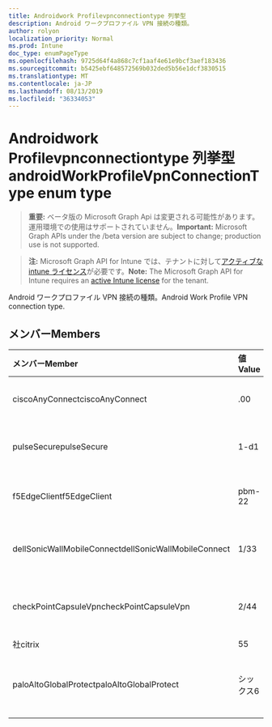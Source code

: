 ```yaml
---
title: Androidwork Profilevpnconnectiontype 列挙型
description: Android ワークプロファイル VPN 接続の種類。
author: rolyon
localization_priority: Normal
ms.prod: Intune
doc_type: enumPageType
ms.openlocfilehash: 9725d64f4a868c7cf1aaf4e61e9bcf3aef183436
ms.sourcegitcommit: b5425ebf648572569b032ded5b56e1dcf3830515
ms.translationtype: MT
ms.contentlocale: ja-JP
ms.lasthandoff: 08/13/2019
ms.locfileid: "36334053"
---
```

# <a name="androidworkprofilevpnconnectiontype-enum-type"></a><span data-ttu-id="df2a6-103">Androidwork Profilevpnconnectiontype 列挙型</span><span class="sxs-lookup"><span data-stu-id="df2a6-103">androidWorkProfileVpnConnectionType enum type</span></span>

> <span data-ttu-id="df2a6-104">**重要:** ベータ版の Microsoft Graph Api は変更される可能性があります。運用環境での使用はサポートされていません。</span><span class="sxs-lookup"><span data-stu-id="df2a6-104">**Important:** Microsoft Graph APIs under the /beta version are subject to change; production use is not supported.</span></span>

> <span data-ttu-id="df2a6-105">**注:** Microsoft Graph API for Intune では、テナントに対して[アクティブな intune ライセンス](https://go.microsoft.com/fwlink/?linkid=839381)が必要です。</span><span class="sxs-lookup"><span data-stu-id="df2a6-105">**Note:** The Microsoft Graph API for Intune requires an [active Intune license](https://go.microsoft.com/fwlink/?linkid=839381) for the tenant.</span></span>

<span data-ttu-id="df2a6-106">Android ワークプロファイル VPN 接続の種類。</span><span class="sxs-lookup"><span data-stu-id="df2a6-106">Android Work Profile VPN connection type.</span></span>

## <a name="members"></a><span data-ttu-id="df2a6-107">メンバー</span><span class="sxs-lookup"><span data-stu-id="df2a6-107">Members</span></span>
|<span data-ttu-id="df2a6-108">メンバー</span><span class="sxs-lookup"><span data-stu-id="df2a6-108">Member</span></span>|<span data-ttu-id="df2a6-109">値</span><span class="sxs-lookup"><span data-stu-id="df2a6-109">Value</span></span>|<span data-ttu-id="df2a6-110">説明</span><span class="sxs-lookup"><span data-stu-id="df2a6-110">Description</span></span>|
|:---|:---|:---|
|<span data-ttu-id="df2a6-111">ciscoAnyConnect</span><span class="sxs-lookup"><span data-stu-id="df2a6-111">ciscoAnyConnect</span></span>|<span data-ttu-id="df2a6-112">.0</span><span class="sxs-lookup"><span data-stu-id="df2a6-112">0</span></span>|<span data-ttu-id="df2a6-113">Cisco AnyConnect。</span><span class="sxs-lookup"><span data-stu-id="df2a6-113">Cisco AnyConnect.</span></span>|
|<span data-ttu-id="df2a6-114">pulseSecure</span><span class="sxs-lookup"><span data-stu-id="df2a6-114">pulseSecure</span></span>|<span data-ttu-id="df2a6-115">1-d</span><span class="sxs-lookup"><span data-stu-id="df2a6-115">1</span></span>|<span data-ttu-id="df2a6-116">パルスがセキュリティで保護されています。</span><span class="sxs-lookup"><span data-stu-id="df2a6-116">Pulse Secure.</span></span>|
|<span data-ttu-id="df2a6-117">f5EdgeClient</span><span class="sxs-lookup"><span data-stu-id="df2a6-117">f5EdgeClient</span></span>|<span data-ttu-id="df2a6-118">pbm-2</span><span class="sxs-lookup"><span data-stu-id="df2a6-118">2</span></span>|<span data-ttu-id="df2a6-119">F5 キーを押したエッジクライアント。</span><span class="sxs-lookup"><span data-stu-id="df2a6-119">F5 Edge Client.</span></span>|
|<span data-ttu-id="df2a6-120">dellSonicWallMobileConnect</span><span class="sxs-lookup"><span data-stu-id="df2a6-120">dellSonicWallMobileConnect</span></span>|<span data-ttu-id="df2a6-121">1/3</span><span class="sxs-lookup"><span data-stu-id="df2a6-121">3</span></span>|<span data-ttu-id="df2a6-122">Dell SonicWALL モバイル接続。</span><span class="sxs-lookup"><span data-stu-id="df2a6-122">Dell SonicWALL Mobile Connection.</span></span>|
|<span data-ttu-id="df2a6-123">checkPointCapsuleVpn</span><span class="sxs-lookup"><span data-stu-id="df2a6-123">checkPointCapsuleVpn</span></span>|<span data-ttu-id="df2a6-124">2/4</span><span class="sxs-lookup"><span data-stu-id="df2a6-124">4</span></span>|<span data-ttu-id="df2a6-125">[カプセル接続] VPN をチェックします。</span><span class="sxs-lookup"><span data-stu-id="df2a6-125">Check Point Capsule VPN.</span></span>|
|<span data-ttu-id="df2a6-126">社</span><span class="sxs-lookup"><span data-stu-id="df2a6-126">citrix</span></span>|<span data-ttu-id="df2a6-127">5</span><span class="sxs-lookup"><span data-stu-id="df2a6-127">5</span></span>|<span data-ttu-id="df2a6-128">社</span><span class="sxs-lookup"><span data-stu-id="df2a6-128">Citrix</span></span>|
|<span data-ttu-id="df2a6-129">paloAltoGlobalProtect</span><span class="sxs-lookup"><span data-stu-id="df2a6-129">paloAltoGlobalProtect</span></span>|<span data-ttu-id="df2a6-130">シックス</span><span class="sxs-lookup"><span data-stu-id="df2a6-130">6</span></span>|<span data-ttu-id="df2a6-131">Palo Alto Networks GlobalProtect。</span><span class="sxs-lookup"><span data-stu-id="df2a6-131">Palo Alto Networks GlobalProtect.</span></span>|



